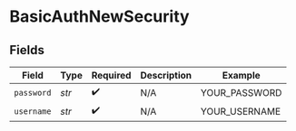 # BasicAuthNewSecurity


## Fields

| Field              | Type               | Required           | Description        | Example            |
| ------------------ | ------------------ | ------------------ | ------------------ | ------------------ |
| `password`         | *str*              | :heavy_check_mark: | N/A                | YOUR_PASSWORD      |
| `username`         | *str*              | :heavy_check_mark: | N/A                | YOUR_USERNAME      |